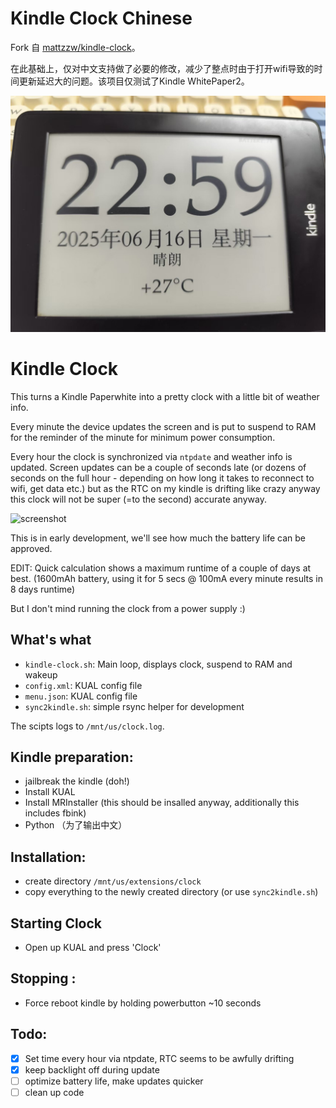# Kindle Clock Chinese
Fork 自 [mattzzw/kindle-clock](git@github.com:mattzzw/kindle-clock.git)。

在此基础上，仅对中文支持做了必要的修改，减少了整点时由于打开wifi导致的时间更新延迟大的问题。该项目仅测试了Kindle WhitePaper2。

![screenshot](./screenshotcn.jpg)

# Kindle Clock

This turns a Kindle Paperwhite into a pretty clock with a little bit of weather info.

Every minute the device updates the screen and is put to suspend to RAM for the reminder of the minute for minimum power consumption.

Every hour the clock is synchronized via `ntpdate` and weather info is updated. Screen updates can be a couple of seconds late (or dozens of seconds on the full hour - depending on how long it takes to reconnect to wifi, get data etc.) but as the RTC on my kindle is drifting like crazy anyway this clock will not be super (=to the second) accurate anyway.

![screenshot](./screenshot.jpg)

This is in early development, we'll see how much the battery life can be approved.

EDIT: Quick calculation shows a maximum runtime of a couple of days at best. (1600mAh battery, using it for 5 secs @ 100mA every minute results in 8 days runtime)

But I don't mind running the clock from a power supply :)

## What's what
* `kindle-clock.sh`: Main loop, displays clock, suspend to RAM and wakeup
* `config.xml`: KUAL config file
* `menu.json`: KUAL config file
* `sync2kindle.sh`: simple rsync helper for development

The scipts logs to `/mnt/us/clock.log`.

## Kindle preparation:
* jailbreak the kindle (doh!)
* Install KUAL
* Install MRInstaller (this should be insalled anyway, additionally this includes fbink)
* Python （为了输出中文）

## Installation:
* create directory `/mnt/us/extensions/clock`
* copy everything to the newly created directory (or use `sync2kindle.sh`)

## Starting Clock
* Open up KUAL and press 'Clock'

## Stopping :
* Force reboot kindle by holding powerbutton ~10 seconds

## Todo:
* [x] Set time every hour via ntpdate, RTC seems to be awfully drifting
* [x] keep backlight off during update
* [ ] optimize battery life, make updates quicker
* [ ] clean up code
